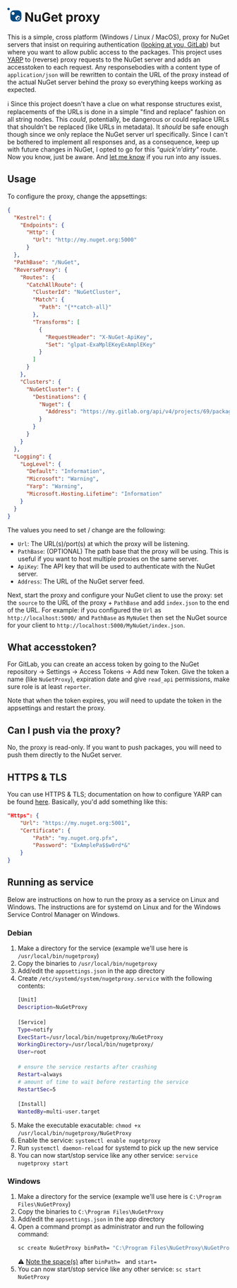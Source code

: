 # <img src="logo.svg" width="32"> NuGet proxy

This is a simple, cross platform (Windows / Linux / MacOS), proxy for NuGet servers that insist on requiring authentication ([looking at you, GitLab](https://gitlab.com/gitlab-org/gitlab/-/issues/293684)) but where you want to allow public access to the packages. This project uses [YARP](https://microsoft.github.io/reverse-proxy/index.html) to (reverse) proxy requests to the NuGet server and adds an accesstoken to each request. Any responsebodies with a content type of `application/json` will be rewritten to contain the URL of the proxy instead of the actual NuGet server behind the proxy so everything keeps working as expected.

ℹ️ Since this project doesn't have a clue on what response structures exist, replacements of the URLs is done in a simple "find and replace" fashion on all string nodes. This _could_, potentially, be dangerous or could replace URLs that shouldn't be replaced (like URLs in metadata). It _should_ be safe enough though since we only replace the NuGet server url specifically. Since I can't be bothered to implement all responses and, as a consequence, keep up with future changes in NuGet, I opted to go for this _"quick'n'dirty"_ route. Now you know, just be aware. And [let me know](https://github.com/RobThree/NuGetProxy/issues/new) if you run into any issues.

## Usage

To configure the proxy, change the appsettings:

```json
{
  "Kestrel": {
    "Endpoints": {
      "Http": {
        "Url": "http://my.nuget.org:5000"
      }
  },
  "PathBase": "/NuGet",
  "ReverseProxy": {
    "Routes": {
      "CatchAllRoute": {
        "ClusterId": "NuGetCluster",
        "Match": {
          "Path": "{**catch-all}"
        },
        "Transforms": [
          {
            "RequestHeader": "X-NuGet-ApiKey",
            "Set": "glpat-ExaMplEKeyExAmplEKey"
          }
        ]
      }
    },
    "Clusters": {
      "NuGetCluster": {
        "Destinations": {
          "Nuget": {
            "Address": "https://my.gitlab.org/api/v4/projects/69/packages/nuget"
          }
        }
      }
    }
  },
  "Logging": {
    "LogLevel": {
      "Default": "Information",
      "Microsoft": "Warning",
      "Yarp": "Warning",
      "Microsoft.Hosting.Lifetime": "Information"
    }
  }
}
```

The values you need to set / change are the following:

* `Url`: The URL(s)/port(s) at which the proxy will be listening.
* `PathBase`: (OPTIONAL) The path base that the proxy will be using. This is useful if you want to host multiple proxies on the same server.
* `ApiKey`: The API key that will be used to authenticate with the NuGet server.
* `Address`: The URL of the NuGet server feed.

Next, start the proxy and configure your NuGet client to use the proxy: set the `source` to the URL of the proxy + `PathBase` and add `index.json` to the end of the URL. For example: if you configured the `Url` as `http://localhost:5000/` and `PathBase` as `MyNuGet` then set the NuGet source for your client to `http://localhost:5000/MyNuGet/index.json`.

## What accesstoken?

For GitLab, you can create an access token by going to the NuGet repository -> Settings -> Access Tokens -> Add new Token. Give the token a name (like `NuGetProxy`), expiration date and give `read_api` permissions, make sure role is at least `reporter`.

Note that when the token expires, you _will_ need to update the token in the appsettings and restart the proxy.

## Can I push via the proxy?

No, the proxy is read-only. If you want to push packages, you will need to push them directly to the NuGet server.

## HTTPS & TLS

You can use HTTPS & TLS; documentation on how to configure YARP can be found [here](https://microsoft.github.io/reverse-proxy/articles/https-tls.html). Basically, you'd add something like this:

```json
"Https": {
    "Url": "https://my.nuget.org:5001",
    "Certificate": {
        "Path": "my.nuget.org.pfx",
        "Password": "ExAmplePa$$w0rd*&"
    }
}
```

## Running as service

Below are instructions on how to run the proxy as a service on Linux and Windows. The instructions are for systemd on Linux and for the Windows Service Control Manager on Windows.

### Debian

1. Make a directory for the service (example we'll use here is `/usr/local/bin/nugetproxy`)
2. Copy the binaries to `/usr/local/bin/nugetproxy`
3. Add/edit the `appsettings.json` in the app directory
4. Create `/etc/systemd/system/nugetproxy.service` with the following contents:
    ```bash
	[Unit]
	Description=NuGetProxy

	[Service]
	Type=notify
	ExecStart=/usr/local/bin/nugetproxy/NuGetProxy
	WorkingDirectory=/usr/local/bin/nugetproxy/
	User=root

	# ensure the service restarts after crashing
	Restart=always
	# amount of time to wait before restarting the service
	RestartSec=5

	[Install]
	WantedBy=multi-user.target
    ```
5. Make the executable exacutable: `chmod +x /usr/local/bin/nugetproxy/NuGetProxy`
6. Enable the service: `systemctl enable nugetproxy`
7. Run `systemctl daemon-reload` for systemd to pick up the new service
8. You can now start/stop service like any other service: `service nugetproxy start`

### Windows

1. Make a directory for the service (example we'll use here is `C:\Program Files\NuGetProxy`)
2. Copy the binaries to `C:\Program Files\NuGetProxy`
3. Add/edit the `appsettings.json` in the app directory
4. Open a command prompt as administrator and run the following command:
    ```cmd
    sc create NuGetProxy binPath= "C:\Program Files\NuGetProxy\NuGetProxy.exe" start= auto
    ```
    ⚠️ [Note the space(s)](https://learn.microsoft.com/en-us/windows-server/administration/windows-commands/sc-create#remarks) after `binPath= ` and `start= `
5. You can now start/stop service like any other service: `sc start NuGetProxy`